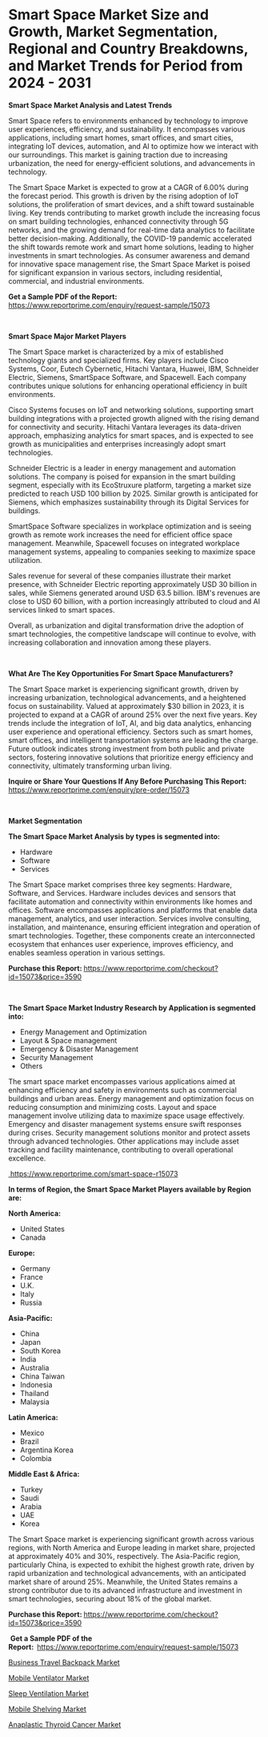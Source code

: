 <p><h1>Smart Space Market Size and Growth, Market Segmentation, Regional and Country Breakdowns, and Market Trends for Period from 2024 -  2031</h1></p><p><strong>Smart Space Market Analysis and Latest Trends</strong></p>
<p><p>Smart Space refers to environments enhanced by technology to improve user experiences, efficiency, and sustainability. It encompasses various applications, including smart homes, smart offices, and smart cities, integrating IoT devices, automation, and AI to optimize how we interact with our surroundings. This market is gaining traction due to increasing urbanization, the need for energy-efficient solutions, and advancements in technology.</p><p>The Smart Space Market is expected to grow at a CAGR of 6.00% during the forecast period. This growth is driven by the rising adoption of IoT solutions, the proliferation of smart devices, and a shift toward sustainable living. Key trends contributing to market growth include the increasing focus on smart building technologies, enhanced connectivity through 5G networks, and the growing demand for real-time data analytics to facilitate better decision-making. Additionally, the COVID-19 pandemic accelerated the shift towards remote work and smart home solutions, leading to higher investments in smart technologies. As consumer awareness and demand for innovative space management rise, the Smart Space Market is poised for significant expansion in various sectors, including residential, commercial, and industrial environments.</p></p>
<p><strong>Get a Sample PDF of the Report:&nbsp;</strong> <a href="https://www.reportprime.com/enquiry/request-sample/15073?utm_campaign=1133&utm_medium=2&utm_source=Github&utm_content=ia&utm_term=16112024&utm_id=smart-space">https://www.reportprime.com/enquiry/request-sample/15073</a></p>
<p>&nbsp;</p>
<p><strong>Smart Space Major Market Players</strong></p>
<p><p>The Smart Space market is characterized by a mix of established technology giants and specialized firms. Key players include Cisco Systems, Coor, Eutech Cybernetic, Hitachi Vantara, Huawei, IBM, Schneider Electric, Siemens, SmartSpace Software, and Spacewell. Each company contributes unique solutions for enhancing operational efficiency in built environments.</p><p>Cisco Systems focuses on IoT and networking solutions, supporting smart building integrations with a projected growth aligned with the rising demand for connectivity and security. Hitachi Vantara leverages its data-driven approach, emphasizing analytics for smart spaces, and is expected to see growth as municipalities and enterprises increasingly adopt smart technologies.</p><p>Schneider Electric is a leader in energy management and automation solutions. The company is poised for expansion in the smart building segment, especially with its EcoStruxure platform, targeting a market size predicted to reach USD 100 billion by 2025. Similar growth is anticipated for Siemens, which emphasizes sustainability through its Digital Services for buildings.</p><p>SmartSpace Software specializes in workplace optimization and is seeing growth as remote work increases the need for efficient office space management. Meanwhile, Spacewell focuses on integrated workplace management systems, appealing to companies seeking to maximize space utilization.</p><p>Sales revenue for several of these companies illustrate their market presence, with Schneider Electric reporting approximately USD 30 billion in sales, while Siemens generated around USD 63.5 billion. IBM's revenues are close to USD 60 billion, with a portion increasingly attributed to cloud and AI services linked to smart spaces.</p><p>Overall, as urbanization and digital transformation drive the adoption of smart technologies, the competitive landscape will continue to evolve, with increasing collaboration and innovation among these players.</p></p>
<p>&nbsp;</p>
<p><strong>What Are The Key Opportunities For Smart Space Manufacturers?</strong></p>
<p><p>The Smart Space market is experiencing significant growth, driven by increasing urbanization, technological advancements, and a heightened focus on sustainability. Valued at approximately $30 billion in 2023, it is projected to expand at a CAGR of around 25% over the next five years. Key trends include the integration of IoT, AI, and big data analytics, enhancing user experience and operational efficiency. Sectors such as smart homes, smart offices, and intelligent transportation systems are leading the charge. Future outlook indicates strong investment from both public and private sectors, fostering innovative solutions that prioritize energy efficiency and connectivity, ultimately transforming urban living.</p></p>
<p><strong>Inquire or Share Your Questions If Any Before Purchasing This Report:</strong> <a href="https://www.reportprime.com/enquiry/pre-order/15073?utm_campaign=1133&utm_medium=2&utm_source=Github&utm_content=ia&utm_term=16112024&utm_id=smart-space">https://www.reportprime.com/enquiry/pre-order/15073</a></p>
<p>&nbsp;</p>
<p><strong>Market Segmentation</strong></p>
<p><strong>The Smart Space Market Analysis by types is segmented into:</strong></p>
<p><ul><li>Hardware</li><li>Software</li><li>Services</li></ul></p>
<p><p>The Smart Space market comprises three key segments: Hardware, Software, and Services. Hardware includes devices and sensors that facilitate automation and connectivity within environments like homes and offices. Software encompasses applications and platforms that enable data management, analytics, and user interaction. Services involve consulting, installation, and maintenance, ensuring efficient integration and operation of smart technologies. Together, these components create an interconnected ecosystem that enhances user experience, improves efficiency, and enables seamless operation in various settings.</p></p>
<p><strong>Purchase this Report:&nbsp;</strong><a href="https://www.reportprime.com/checkout?id=15073&price=3590&utm_campaign=1133&utm_medium=2&utm_source=Github&utm_content=ia&utm_term=16112024&utm_id=smart-space">https://www.reportprime.com/checkout?id=15073&price=3590</a></p>
<p>&nbsp;</p>
<p><strong>The Smart Space Market Industry Research by Application is segmented into:</strong></p>
<p><ul><li>Energy Management and Optimization</li><li>Layout & Space management</li><li>Emergency & Disaster Management</li><li>Security Management</li><li>Others</li></ul></p>
<p><p>The smart space market encompasses various applications aimed at enhancing efficiency and safety in environments such as commercial buildings and urban areas. Energy management and optimization focus on reducing consumption and minimizing costs. Layout and space management involve utilizing data to maximize space usage effectively. Emergency and disaster management systems ensure swift responses during crises. Security management solutions monitor and protect assets through advanced technologies. Other applications may include asset tracking and facility maintenance, contributing to overall operational excellence.</p></p>
<p><a href="https://www.reportprime.com/smart-space-r15073?utm_campaign=1133&utm_medium=2&utm_source=Github&utm_content=ia&utm_term=16112024&utm_id=smart-space">&nbsp;https://www.reportprime.com/smart-space-r15073</a></p>
<p><strong>In terms of Region, the Smart Space Market Players available by Region are:</strong></p>
<p>
    <p> <strong> North America: </strong>
        <ul>
            <li>United States</li>
            <li>Canada</li>
        </ul>
        </p> 
    <p> <strong> Europe: </strong>
        <ul>
            <li>Germany</li>
            <li>France</li>
            <li>U.K.</li>
            <li>Italy</li>
            <li>Russia</li>
        </ul>
        </p> 
    <p> <strong> Asia-Pacific: </strong>
        <ul>
            <li>China</li>
            <li>Japan</li>
            <li>South Korea</li>
            <li>India</li>
            <li>Australia</li>
            <li>China Taiwan</li>
            <li>Indonesia</li>
            <li>Thailand</li>
            <li>Malaysia</li>
        </ul>
        </p> 
    <p> <strong> Latin America: </strong>
        <ul>
            <li>Mexico</li>
            <li>Brazil</li>
            <li>Argentina Korea</li>
            <li>Colombia</li>
        </ul>
        </p> 
    <p> <strong> Middle East & Africa: </strong>
        <ul>
            <li>Turkey</li>
            <li>Saudi</li>
            <li>Arabia</li>
            <li>UAE</li>
            <li>Korea</li>
        </ul>
    </p>
    </p>
<p><p>The Smart Space market is experiencing significant growth across various regions, with North America and Europe leading in market share, projected at approximately 40% and 30%, respectively. The Asia-Pacific region, particularly China, is expected to exhibit the highest growth rate, driven by rapid urbanization and technological advancements, with an anticipated market share of around 25%. Meanwhile, the United States remains a strong contributor due to its advanced infrastructure and investment in smart technologies, securing about 18% of the global market.</p></p>
<p><strong>Purchase this Report: </strong><a href="https://www.reportprime.com/checkout?id=15073&price=3590&utm_campaign=1133&utm_medium=2&utm_source=Github&utm_content=ia&utm_term=16112024&utm_id=smart-space">https://www.reportprime.com/checkout?id=15073&price=3590</a></p>
<p>&nbsp;<strong>Get a Sample PDF of the Report:&nbsp;&nbsp;</strong><a href="https://www.reportprime.com/enquiry/request-sample/15073?utm_campaign=1133&utm_medium=2&utm_source=Github&utm_content=ia&utm_term=16112024&utm_id=smart-space">https://www.reportprime.com/enquiry/request-sample/15073</a></p>
<p><strong></strong></p>
<p><p><a href="https://www.linkedin.com/pulse/top-trends-transforming-business-travel-backpack-market-2024-dtnwc?utm_campaign=1133&utm_medium=2&utm_source=Github&utm_content=ia&utm_term=16112024&utm_id=smart-space">Business Travel Backpack Market</a></p><p><a href="https://issuu.com/reportprime-2/docs/mobile-ventilator-market-size-2030._b5c4b4cafb7064?utm_campaign=1133&utm_medium=2&utm_source=Github&utm_content=ia&utm_term=16112024&utm_id=smart-space">Mobile Ventilator Market</a></p><p><a href="https://issuu.com/reportprime-2/docs/sleep-ventilation-market-size-2030._6fd363350504d2?utm_campaign=1133&utm_medium=2&utm_source=Github&utm_content=ia&utm_term=16112024&utm_id=smart-space">Sleep Ventilation Market</a></p><p><a href="https://www.linkedin.com/pulse/market-dynamics-future-trends-global-mobile-shelving-y4mdc?utm_campaign=1133&utm_medium=2&utm_source=Github&utm_content=ia&utm_term=16112024&utm_id=smart-space">Mobile Shelving Market</a></p><p><a href="https://github.com/WillieWoodard/Market-Research-Report-List-7/blob/main/anaplastic-thyroid-cancer-market.md?utm_campaign=1133&utm_medium=2&utm_source=Github&utm_content=ia&utm_term=16112024&utm_id=smart-space">Anaplastic Thyroid Cancer Market</a></p></p>